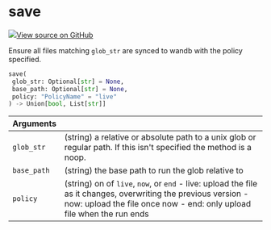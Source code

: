 # save



[![](https://www.tensorflow.org/images/GitHub-Mark-32px.png)View source on GitHub](https://www.github.com/wandb/client/tree/597de7d094bdab2fa17d5db396c6bc227b2f62c3/wandb/sdk/wandb_run.py#L1611-L1640)



Ensure all files matching `glob_str` are synced to wandb with the policy specified.

```python
save(
 glob_str: Optional[str] = None,
 base_path: Optional[str] = None,
 policy: "PolicyName" = "live"
) -> Union[bool, List[str]]
```





| Arguments | |
| :--- | :--- |
| `glob_str` | (string) a relative or absolute path to a unix glob or regular path. If this isn't specified the method is a noop. |
| `base_path` | (string) the base path to run the glob relative to |
| `policy` | (string) on of `live`, `now`, or `end` - live: upload the file as it changes, overwriting the previous version - now: upload the file once now - end: only upload file when the run ends |

